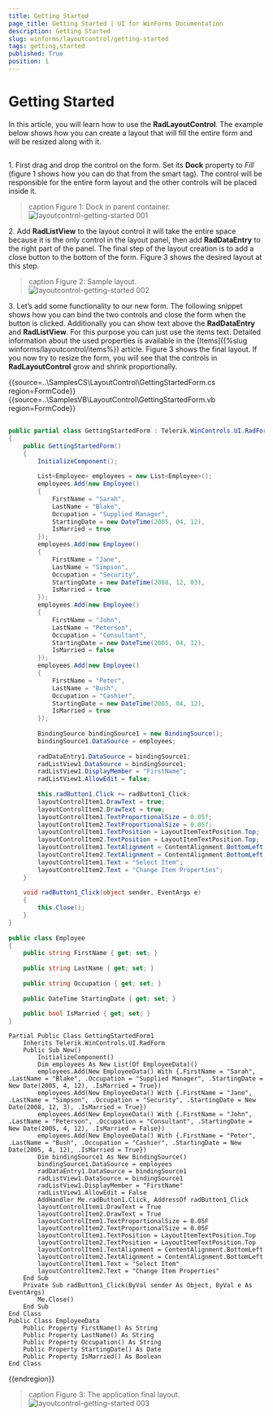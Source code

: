 ```yaml
---
title: Getting Started
page_title: Getting Started | UI for WinForms Documentation
description: Getting Started
slug: winforms/layoutcontrol/getting-started
tags: getting,started
published: True
position: 1
---
```


# Getting Started



In this article, you will learn how to use the __RadLayoutControl__. The example below shows how you can create a layout that will fill the entire form and will be resized along with it.

## 

1\. First drag and drop the control on the form. Set its __Dock__ property to *Fill* (figure 1 shows how you can do that from the smart tag). The control will be responsible for the entire form layout and the other controls will be placed inside it.
            
>caption Figure 1: Dock in parent container.<br>![layoutcontrol-getting-started 001](images/layoutcontrol-getting-started001.png)

2\. Add __RadListView__ to the layout control it will take the entire space because it is the only control in the layout panel, then add __RadDataEntry__ to the right part of the panel. The final step of the layout creation is to add a close button to the bottom of the form. Figure 3 shows the desired layout at this step.
            
>caption Figure 2: Sample layout.<br>![layoutcontrol-getting-started 002](images/layoutcontrol-getting-started002.png)

3\. Let’s add some functionality to our new form. The following snippet shows how you can bind the two controls and close the form when the button is clicked. Additionally you can show text above the __RadDataEntry__ and __RadListView__. For this purpose you can just use the items text. Detailed information about the used properties is available in the [Items]({%slug winforms/layoutcontrol/items%}) article. Figure 3 shows the final layout. If you now try to resize the form, you will see that the controls in __RadLayoutControl__ grow and shrink proportionally.

{{source=..\SamplesCS\LayoutControl\GettingStartedForm.cs region=FormCode}} 
{{source=..\SamplesVB\LayoutControl\GettingStartedForm.vb region=FormCode}} 

````C#
    
public partial class GettingStartedForm : Telerik.WinControls.UI.RadForm
{
    public GettingStartedForm()
    {
        InitializeComponent();
        
        List<Employee> employees = new List<Employee>();
        employees.Add(new Employee()
        {
            FirstName = "Sarah",
            LastName = "Blake",
            Occupation = "Supplied Manager",
            StartingDate = new DateTime(2005, 04, 12),
            IsMarried = true
        });
        employees.Add(new Employee()
        {
            FirstName = "Jane",
            LastName = "Simpson",
            Occupation = "Security",
            StartingDate = new DateTime(2008, 12, 03),
            IsMarried = true
        });
        employees.Add(new Employee()
        {
            FirstName = "John",
            LastName = "Peterson",
            Occupation = "Consultant",
            StartingDate = new DateTime(2005, 04, 12),
            IsMarried = false
        });
        employees.Add(new Employee()
        {
            FirstName = "Peter",
            LastName = "Bush",
            Occupation = "Cashier",
            StartingDate = new DateTime(2005, 04, 12),
            IsMarried = true
        });
        
        BindingSource bindingSource1 = new BindingSource();
        bindingSource1.DataSource = employees;
        
        radDataEntry1.DataSource = bindingSource1;
        radListView1.DataSource = bindingSource1;
        radListView1.DisplayMember = "FirstName";
        radListView1.AllowEdit = false;
        
        this.radButton1.Click += radButton1_Click;
        layoutControlItem1.DrawText = true;
        layoutControlItem2.DrawText = true;
        layoutControlItem1.TextProportionalSize = 0.05f;
        layoutControlItem2.TextProportionalSize = 0.05f;
        layoutControlItem1.TextPosition = LayoutItemTextPosition.Top;
        layoutControlItem2.TextPosition = LayoutItemTextPosition.Top;
        layoutControlItem1.TextAlignment = ContentAlignment.BottomLeft;
        layoutControlItem2.TextAlignment = ContentAlignment.BottomLeft;
        layoutControlItem1.Text = "Select Item";
        layoutControlItem2.Text = "Change Item Properties";
    }
    
    void radButton1_Click(object sender, EventArgs e)
    {
        this.Close();
    }
}
    
public class Employee
{
    public string FirstName { get; set; }
    
    public string LastName { get; set; }
    
    public string Occupation { get; set; }
    
    public DateTime StartingDate { get; set; }
    
    public bool IsMarried { get; set; }
}

````
````VB.NET
Partial Public Class GettingStartedForm1
    Inherits Telerik.WinControls.UI.RadForm
    Public Sub New()
        InitializeComponent()
        Dim employees As New List(Of EmployeeData)()
        employees.Add(New EmployeeData() With {.FirstName = "Sarah", .LastName = "Blake", .Occupation = "Supplied Manager", .StartingDate = New Date(2005, 4, 12), .IsMarried = True})
        employees.Add(New EmployeeData() With {.FirstName = "Jane", .LastName = "Simpson", .Occupation = "Security", .StartingDate = New Date(2008, 12, 3), .IsMarried = True})
        employees.Add(New EmployeeData() With {.FirstName = "John", .LastName = "Peterson", .Occupation = "Consultant", .StartingDate = New Date(2005, 4, 12), .IsMarried = False})
        employees.Add(New EmployeeData() With {.FirstName = "Peter", .LastName = "Bush", .Occupation = "Cashier", .StartingDate = New Date(2005, 4, 12), .IsMarried = True})
        Dim bindingSource1 As New BindingSource()
        bindingSource1.DataSource = employees
        radDataEntry1.DataSource = bindingSource1
        radListView1.DataSource = bindingSource1
        radListView1.DisplayMember = "FirstName"
        radListView1.AllowEdit = False
        AddHandler Me.radButton1.Click, AddressOf radButton1_Click
        layoutControlItem1.DrawText = True
        layoutControlItem2.DrawText = True
        layoutControlItem1.TextProportionalSize = 0.05F
        layoutControlItem2.TextProportionalSize = 0.05F
        layoutControlItem1.TextPosition = LayoutItemTextPosition.Top
        layoutControlItem2.TextPosition = LayoutItemTextPosition.Top
        layoutControlItem1.TextAlignment = ContentAlignment.BottomLeft
        layoutControlItem2.TextAlignment = ContentAlignment.BottomLeft
        layoutControlItem1.Text = "Select Item"
        layoutControlItem2.Text = "Change Item Properties"
    End Sub
    Private Sub radButton1_Click(ByVal sender As Object, ByVal e As EventArgs)
        Me.Close()
    End Sub
End Class
Public Class EmployeeData
    Public Property FirstName() As String
    Public Property LastName() As String
    Public Property Occupation() As String
    Public Property StartingDate() As Date
    Public Property IsMarried() As Boolean
End Class

````

{{endregion}} 

>caption Figure 3: The application final layout.<br>![layoutcontrol-getting-started 003](images/layoutcontrol-getting-started003.png)
